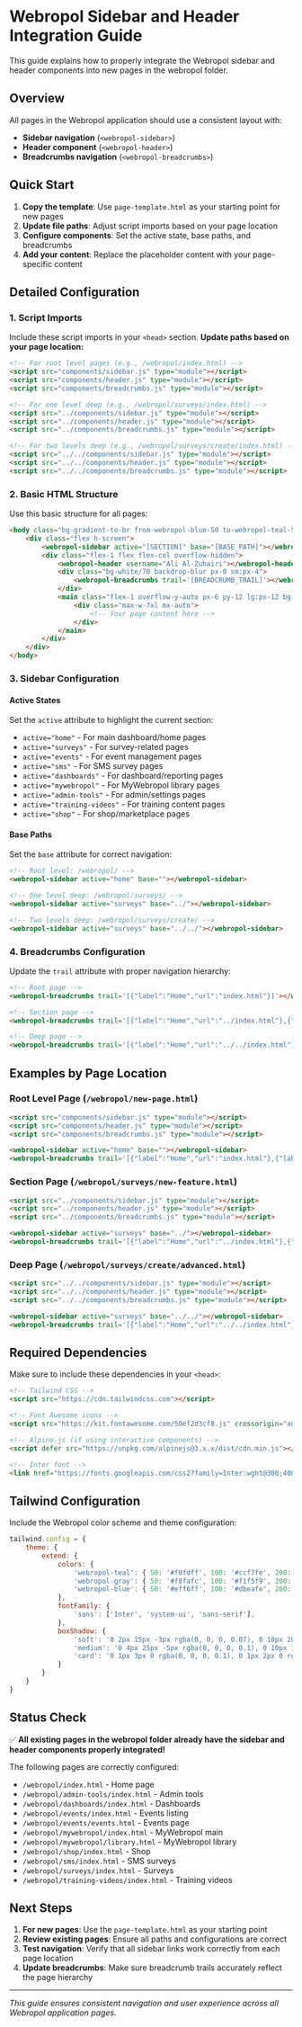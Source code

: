 # Webropol Sidebar and Header Integration Guide

This guide explains how to properly integrate the Webropol sidebar and header components into new pages in the webropol folder.

## Overview

All pages in the Webropol application should use a consistent layout with:
- **Sidebar navigation** (`<webropol-sidebar>`)
- **Header component** (`<webropol-header>`) 
- **Breadcrumbs navigation** (`<webropol-breadcrumbs>`)

## Quick Start

1. **Copy the template**: Use `page-template.html` as your starting point for new pages
2. **Update file paths**: Adjust script imports based on your page location
3. **Configure components**: Set the active state, base paths, and breadcrumbs
4. **Add your content**: Replace the placeholder content with your page-specific content

## Detailed Configuration

### 1. Script Imports

Include these script imports in your `<head>` section. **Update paths based on your page location:**

```html
<!-- For root level pages (e.g., /webropol/index.html) -->
<script src="components/sidebar.js" type="module"></script>
<script src="components/header.js" type="module"></script>
<script src="components/breadcrumbs.js" type="module"></script>

<!-- For one level deep (e.g., /webropol/surveys/index.html) -->
<script src="../components/sidebar.js" type="module"></script>
<script src="../components/header.js" type="module"></script>
<script src="../components/breadcrumbs.js" type="module"></script>

<!-- For two levels deep (e.g., /webropol/surveys/create/index.html) -->
<script src="../../components/sidebar.js" type="module"></script>
<script src="../../components/header.js" type="module"></script>
<script src="../../components/breadcrumbs.js" type="module"></script>
```

### 2. Basic HTML Structure

Use this basic structure for all pages:

```html
<body class="bg-gradient-to-br from-webropol-blue-50 to-webropol-teal-50/30" style="background-color: #ebf4f7;">
    <div class="flex h-screen">
        <webropol-sidebar active="[SECTION]" base="[BASE_PATH]"></webropol-sidebar>
        <div class="flex-1 flex flex-col overflow-hidden">
            <webropol-header username="Ali Al-Zuhairi"></webropol-header>
            <div class="bg-white/70 backdrop-blur px-0 sm:px-4">
                <webropol-breadcrumbs trail='[BREADCRUMB_TRAIL]'></webropol-breadcrumbs>
            </div>
            <main class="flex-1 overflow-y-auto px-6 py-12 lg:px-12 bg-gradient-to-br from-webropol-blue-50 to-webropol-teal-50/30 min-h-screen" role="main">
                <div class="max-w-7xl mx-auto">
                    <!-- Your page content here -->
                </div>
            </main>
        </div>
    </div>
</body>
```

### 3. Sidebar Configuration

#### Active States
Set the `active` attribute to highlight the current section:

- `active="home"` - For main dashboard/home pages
- `active="surveys"` - For survey-related pages
- `active="events"` - For event management pages
- `active="sms"` - For SMS survey pages
- `active="dashboards"` - For dashboard/reporting pages
- `active="mywebropol"` - For MyWebropol library pages
- `active="admin-tools"` - For admin/settings pages
- `active="training-videos"` - For training content pages
- `active="shop"` - For shop/marketplace pages

#### Base Paths
Set the `base` attribute for correct navigation:

```html
<!-- Root level: /webropol/ -->
<webropol-sidebar active="home" base=""></webropol-sidebar>

<!-- One level deep: /webropol/surveys/ -->
<webropol-sidebar active="surveys" base="../"></webropol-sidebar>

<!-- Two levels deep: /webropol/surveys/create/ -->
<webropol-sidebar active="surveys" base="../../"></webropol-sidebar>
```

### 4. Breadcrumbs Configuration

Update the `trail` attribute with proper navigation hierarchy:

```html
<!-- Root page -->
<webropol-breadcrumbs trail='[{"label":"Home","url":"index.html"}]'></webropol-breadcrumbs>

<!-- Section page -->
<webropol-breadcrumbs trail='[{"label":"Home","url":"../index.html"},{"label":"Surveys","url":"index.html"}]'></webropol-breadcrumbs>

<!-- Deep page -->
<webropol-breadcrumbs trail='[{"label":"Home","url":"../../index.html"},{"label":"Surveys","url":"../index.html"},{"label":"Create Survey","url":"index.html"}]'></webropol-breadcrumbs>
```

## Examples by Page Location

### Root Level Page (`/webropol/new-page.html`)

```html
<script src="components/sidebar.js" type="module"></script>
<script src="components/header.js" type="module"></script>
<script src="components/breadcrumbs.js" type="module"></script>

<webropol-sidebar active="home" base=""></webropol-sidebar>
<webropol-breadcrumbs trail='[{"label":"Home","url":"index.html"},{"label":"New Page","url":"new-page.html"}]'></webropol-breadcrumbs>
```

### Section Page (`/webropol/surveys/new-feature.html`)

```html
<script src="../components/sidebar.js" type="module"></script>
<script src="../components/header.js" type="module"></script>
<script src="../components/breadcrumbs.js" type="module"></script>

<webropol-sidebar active="surveys" base="../"></webropol-sidebar>
<webropol-breadcrumbs trail='[{"label":"Home","url":"../index.html"},{"label":"Surveys","url":"index.html"},{"label":"New Feature","url":"new-feature.html"}]'></webropol-breadcrumbs>
```

### Deep Page (`/webropol/surveys/create/advanced.html`)

```html
<script src="../../components/sidebar.js" type="module"></script>
<script src="../../components/header.js" type="module"></script>
<script src="../../components/breadcrumbs.js" type="module"></script>

<webropol-sidebar active="surveys" base="../../"></webropol-sidebar>
<webropol-breadcrumbs trail='[{"label":"Home","url":"../../index.html"},{"label":"Surveys","url":"../index.html"},{"label":"Create","url":"index.html"},{"label":"Advanced","url":"advanced.html"}]'></webropol-breadcrumbs>
```

## Required Dependencies

Make sure to include these dependencies in your `<head>`:

```html
<!-- Tailwind CSS -->
<script src="https://cdn.tailwindcss.com"></script>

<!-- Font Awesome icons -->
<script src="https://kit.fontawesome.com/50ef2d3cf8.js" crossorigin="anonymous"></script>

<!-- Alpine.js (if using interactive components) -->
<script defer src="https://unpkg.com/alpinejs@3.x.x/dist/cdn.min.js"></script>

<!-- Inter font -->
<link href="https://fonts.googleapis.com/css2?family=Inter:wght@300;400;500;600;700&display=swap" rel="stylesheet">
```

## Tailwind Configuration

Include the Webropol color scheme and theme configuration:

```javascript
tailwind.config = {
    theme: {
        extend: {
            colors: {
                'webropol-teal': { 50: '#f0fdff', 100: '#ccf7fe', 200: '#99effd', 300: '#66e0fa', 400: '#22ccf1', 500: '#06b6d4', 600: '#0891b2', 700: '#0e7490', 800: '#155e75', 900: '#164e63' },
                'webropol-gray': { 50: '#f8fafc', 100: '#f1f5f9', 200: '#e2e8f0', 300: '#cbd5e1', 400: '#94a3b8', 500: '#64748b', 600: '#475569', 700: '#334155', 800: '#1e293b', 900: '#0f172a' },
                'webropol-blue': { 50: '#eff6ff', 100: '#dbeafe', 200: '#bfdbfe', 300: '#93c5fd', 400: '#60a5fa', 500: '#3b82f6', 600: '#2563eb', 700: '#1d4ed8', 800: '#1e40af', 900: '#1e3a8a' },
            },
            fontFamily: {
                'sans': ['Inter', 'system-ui', 'sans-serif'],
            },
            boxShadow: {
                'soft': '0 2px 15px -3px rgba(0, 0, 0, 0.07), 0 10px 20px -2px rgba(0, 0, 0, 0.04)',
                'medium': '0 4px 25px -5px rgba(0, 0, 0, 0.1), 0 10px 10px -5px rgba(0, 0, 0, 0.04)',
                'card': '0 1px 3px 0 rgba(0, 0, 0, 0.1), 0 1px 2px 0 rgba(0, 0, 0, 0.06)',
            }
        }
    }
}
```

## Status Check

✅ **All existing pages in the webropol folder already have the sidebar and header components properly integrated!**

The following pages are correctly configured:
- `/webropol/index.html` - Home page
- `/webropol/admin-tools/index.html` - Admin tools
- `/webropol/dashboards/index.html` - Dashboards
- `/webropol/events/index.html` - Events listing
- `/webropol/events/events.html` - Events page
- `/webropol/mywebropol/index.html` - MyWebropol main
- `/webropol/mywebropol/library.html` - MyWebropol library
- `/webropol/shop/index.html` - Shop
- `/webropol/sms/index.html` - SMS surveys
- `/webropol/surveys/index.html` - Surveys
- `/webropol/training-videos/index.html` - Training videos

## Next Steps

1. **For new pages**: Use the `page-template.html` as your starting point
2. **Review existing pages**: Ensure all paths and configurations are correct
3. **Test navigation**: Verify that all sidebar links work correctly from each page location
4. **Update breadcrumbs**: Make sure breadcrumb trails accurately reflect the page hierarchy

---

*This guide ensures consistent navigation and user experience across all Webropol application pages.*
